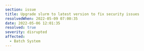 ```yaml
---
section: issue
title: Upgrade slurm to latest version to fix security issues
resolvedWhen: 2022-05-09 07:00:35
date: 2022-05-06 12:01:35
resolved: true
severity: disrupted
affected:
  - Batch System
---
```

